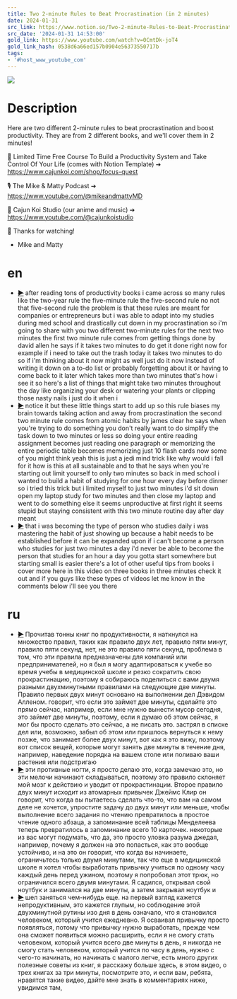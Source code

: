 ```yaml
---
title: Two 2-minute Rules to Beat Procrastination (in 2 minutes)
date: 2024-01-31
src_link: https://www.notion.so/Two-2-minute-Rules-to-Beat-Procrastination-in-2-minutes-YouTube-Cajun-Koi-Academy-fe195a8ba7b046ebaee79e3c69a66760
src_date: '2024-01-31 14:53:00'
gold_link: https://www.youtube.com/watch?v=0CmtDk-joT4
gold_link_hash: 0538d6a66ed157b0904e56373550717b
tags:
- '#host_www_youtube_com'
---
```


![](https://www.youtube.com/watch?v=0CmtDk-joT4) 
# Description 
Here are two different 2-minute rules to beat procrastination and boost productivity. They are from 2 different books, and we'll cover them in 2 minutes!

🚀 Limited Time Free Course To Build a Productivity System and Take Control Of Your Life (comes with Notion Template) ➔  https://www.cajunkoi.com/shop/focus-quest

🎙️ The Mike & Matty Podcast ➔ https://www.youtube.com/@mikeandmattyMD

🎵 Cajun Koi Studio (our anime and music) ➔ https://www.youtube.com/@cajunkoistudio

🙏 Thanks for watching! 
- Mike and Matty
# en
 - ~~[▶](https://www.youtube.com/watch?v=0CmtDk-joT4&t=0)~~  after reading tons of productivity books i came across so many rules like the two-year rule the five-minute rule the five-second rule no not that five-second rule the problem is that these rules are meant for companies or entrepreneurs but i was able to adapt into my studies during med school and drastically cut down in my procrastination so i'm going to share with you two different two-minute rules for the next two minutes the first two minute rule comes from getting things done by david allen he says if it takes two minutes to do get it done right now for example if i need to take out the trash today it takes two minutes to do so if i'm thinking about it now might as well just do it now instead of writing it down on a to-do list or probably forgetting about it or having to come back to it later which takes more than two minutes that's how i see it so here's a list of things that might take two minutes throughout the day like organizing your desk or watering your plants or clipping those nasty nails i just do it when i 
 - ~~[▶](https://www.youtube.com/watch?v=0CmtDk-joT4&t=54)~~  notice it but these little things start to add up so this rule biases my brain towards taking action and away from procrastination the second two minute rule comes from atomic habits by james clear he says when you're trying to do something you don't really want to do simplify the task down to two minutes or less so doing your entire reading assignment becomes just reading one paragraph or memorizing the entire periodic table becomes memorizing just 10 flash cards now some of you might think yeah this is just a jedi mind trick like why would i fall for it how is this at all sustainable and to that he says when you're starting out limit yourself to only two minutes so back in med school i wanted to build a habit of studying for one hour every day before dinner so i tried this trick but i limited myself to just two minutes i'd sit down open my laptop study for two minutes and then close my laptop and went to do something else it seems unproductive at first right it seems stupid but staying consistent with this two minute routine day after day meant 
 - ~~[▶](https://www.youtube.com/watch?v=0CmtDk-joT4&t=114)~~  that i was becoming the type of person who studies daily i was mastering the habit of just showing up because a habit needs to be established before it can be expanded upon if i can't become a person who studies for just two minutes a day i'd never be able to become the person that studies for an hour a day you gotta start somewhere but starting small is easier there's a lot of other useful tips from books i cover more here in this video on three books in three minutes check it out and if you guys like these types of videos let me know in the comments below i'll see you there 
# ru
 - ~~[▶](https://www.youtube.com/watch?v=0CmtDk-joT4&t=0)~~  Прочитав тонны книг по продуктивности, я наткнулся на множество правил, таких как правило двух лет, правило пяти минут, правило пяти секунд, нет, не это правило пяти секунд, проблема в том, что эти правила предназначены для компаний или предпринимателей, но я был  я могу адаптироваться к учебе во время учебы в медицинской школе и резко сократить свою прокрастинацию, поэтому я собираюсь поделиться с вами двумя разными двухминутными правилами на следующие две минуты. Правило первых двух минут основано на выполнении дел Дэвидом Алленом. говорит, что если это займет две минуты, сделайте это прямо сейчас, например, если мне нужно вынести мусор сегодня, это займет две минуты, поэтому, если я думаю об этом сейчас, я мог бы просто сделать это сейчас, а не писать это.  застрял в списке дел или, возможно, забыл об этом или пришлось вернуться к нему позже, что занимает более двух минут, вот как я это вижу, поэтому вот список вещей, которые могут занять две минуты в течение дня, например, наведение порядка на вашем столе или  поливаю ваши растения или подстригаю 
 - ~~[▶](https://www.youtube.com/watch?v=0CmtDk-joT4&t=52)~~  эти противные ногти, я просто делаю это, когда замечаю это, но эти мелочи начинают складываться, поэтому это правило склоняет мой мозг к действию и уводит от прокрастинации. Второе правило двух минут исходит из атомарных привычек Джеймс Клир он  говорит, что когда вы пытаетесь сделать что-то, что вам на самом деле не хочется, упростите задачу до двух минут или меньше, чтобы выполнение всего задания по чтению превратилось в простое чтение одного абзаца, а запоминание всей таблицы Менделеева теперь превратилось в запоминание всего 10 карточек.  некоторые из вас могут подумать, что да, это просто уловка разума джедая, например, почему я должен на это попасться, как это вообще устойчиво, и на это он говорит, что когда вы начинаете, ограничьтесь только двумя минутами, так что еще в медицинской школе я хотел  чтобы выработать привычку учиться по одному часу каждый день перед ужином, поэтому я попробовал этот трюк, но ограничился всего двумя минутами. Я садился, открывал свой ноутбук и занимался на две минуты, а затем закрывал ноутбук и 
 - ~~[▶](https://www.youtube.com/watch?v=0CmtDk-joT4&t=105)~~  шел заняться чем-нибудь еще. на первый взгляд кажется непродуктивным, это кажется глупым, но соблюдение этой двухминутной рутины изо дня в день означало, что я становился человеком, который учится ежедневно. Я осваивал привычку просто появляться, потому что привычку нужно выработать, прежде чем она сможет появиться  можно расширить, если я не смогу стать человеком, который учится всего две минуты в день, я никогда не смогу стать человеком, который учится по часу в день, нужно с чего-то начинать, но начинать с малого легче, есть много других  полезные советы из книг, я расскажу больше здесь, в этом видео, о трех книгах за три минуты, посмотрите это, и если вам, ребята, нравятся такие видео, дайте мне знать в комментариях ниже, увидимся там,